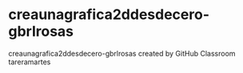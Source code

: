 # creaunagrafica2ddesdecero-gbrlrosas
creaunagrafica2ddesdecero-gbrlrosas created by GitHub Classroom
tareramartes
